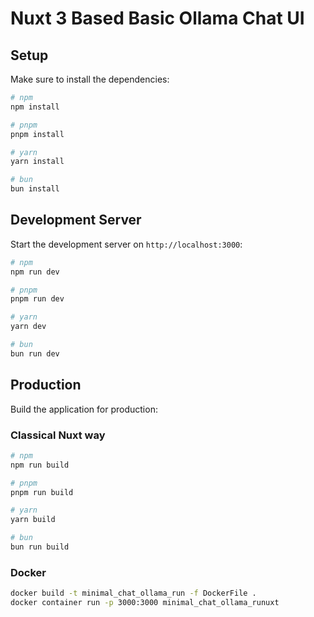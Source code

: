 # Nuxt 3 Based Basic Ollama Chat UI



## Setup

Make sure to install the dependencies:

```bash
# npm
npm install

# pnpm
pnpm install

# yarn
yarn install

# bun
bun install
```

## Development Server

Start the development server on `http://localhost:3000`:

```bash
# npm
npm run dev

# pnpm
pnpm run dev

# yarn
yarn dev

# bun
bun run dev
```

## Production


Build the application for production:
### Classical Nuxt way
```bash
# npm
npm run build

# pnpm
pnpm run build

# yarn
yarn build

# bun
bun run build
```

### Docker
```bash
docker build -t minimal_chat_ollama_run -f DockerFile .
docker container run -p 3000:3000 minimal_chat_ollama_runuxt
```




